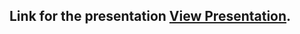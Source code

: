 ## Link for the presentation [View Presentation](https://drive.google.com/file/d/1Q_STUtgtSIen3xN6YhHq-GkBcRqukIUD/view?usp=sharing).
